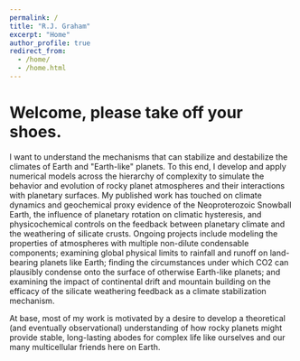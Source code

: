 ```yaml
---
permalink: /
title: "R.J. Graham"
excerpt: "Home"
author_profile: true
redirect_from: 
  - /home/
  - /home.html
---
```



Welcome, please take off your shoes. 
======
I want to understand the mechanisms that can stabilize and destabilize the climates of Earth and "Earth-like" planets. To this end, I develop and apply numerical models across the hierarchy of complexity to simulate the behavior and evolution of rocky planet atmospheres and their interactions with planetary surfaces. My published work has touched on climate dynamics and geochemical proxy evidence of the Neoproterozoic Snowball Earth, the influence of planetary rotation on climatic hysteresis, and physicochemical controls on the feedback between planetary climate and the weathering of silicate crusts. Ongoing projects include modeling the properties of atmospheres with multiple non-dilute condensable components; examining global physical limits to rainfall and runoff on land-bearing planets like Earth; finding the circumstances under which CO2 can plausibly condense onto the surface of otherwise Earth-like planets; and examining the impact of continental drift and mountain building on the efficacy of the silicate weathering feedback as a  climate stabilization mechanism. 

At base, most of my work is motivated by a desire to develop a theoretical (and eventually observational) understanding of how rocky planets might provide stable, long-lasting abodes for complex life like ourselves and our many multicellular friends here on Earth. 


